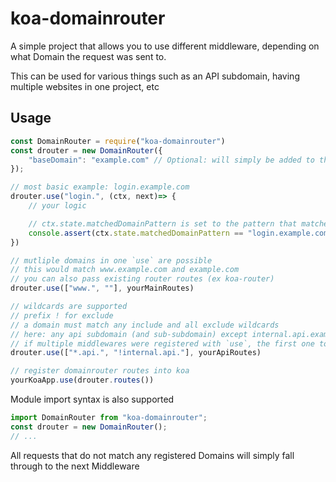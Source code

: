 # koa-domainrouter

A simple project that allows you to use different middleware, depending on what Domain the request was sent to.

This can be used for various things such as an API subdomain, having multiple websites in one project, etc

## Usage

```js
const DomainRouter = require("koa-domainrouter")
const drouter = new DomainRouter({
    "baseDomain": "example.com" // Optional: will simply be added to the end of all domains passed into `use`
});

// most basic example: login.example.com
drouter.use("login.", (ctx, next)=> {
    // your logic

    // ctx.state.matchedDomainPattern is set to the pattern that matched this request
    console.assert(ctx.state.matchedDomainPattern == "login.example.com")
})

// mutliple domains in one `use` are possible
// this would match www.example.com and example.com
// you can also pass existing router routes (ex koa-router)
drouter.use(["www.", ""], yourMainRoutes)

// wildcards are supported
// prefix ! for exclude
// a domain must match any include and all exclude wildcards
// here: any api subdomain (and sub-subdomain) except internal.api.example.com
// if multiple middlewares were registered with `use`, the first one to be registered will be called
drouter.use(["*.api.", "!internal.api."], yourApiRoutes)

// register domainrouter routes into koa
yourKoaApp.use(drouter.routes())
```
Module import syntax is also supported
```js
import DomainRouter from "koa-domainrouter";
const drouter = new DomainRouter();
// ...
```
All requests that do not match any registered Domains will simply fall through to the next Middleware